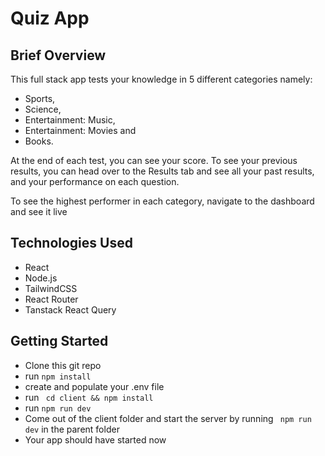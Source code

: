 # Quiz App

## Brief Overview
This full stack app tests your knowledge in 5 different categories namely: 
- Sports,
- Science,
- Entertainment: Music,
- Entertainment: Movies and
- Books.

At the end of each test, you can see your score. To see your previous results, you can head over to the Results tab and see all your past results, and your performance on each question.

To see the highest performer in each category, navigate to the dashboard and see it live

## Technologies Used
- React
- Node.js
- TailwindCSS
- React Router
- Tanstack React Query


## Getting Started

- Clone this git repo
- run ```npm install```
- create and populate your .env file 
-  run ``` cd client && npm install```
-  run ```npm run dev```
-  Come out of the client folder and start the server by running ``` npm run dev``` in the parent folder
-  Your app should have started now 
